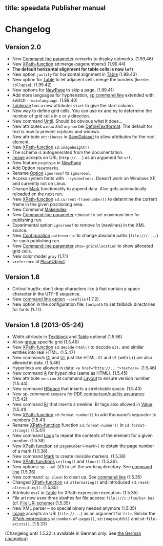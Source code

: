 title: speedata Publisher manual
---
Changelog
=========

Version 2.0
-----------

-   New [Command line parameter](commandline.html) `cutmarks` to display cutmarks. (1.99.46)
-   New [XPath-function](xpath.html) sd:merge-pagenumbers() (1.99.44)
-   **The default horizontal alignment for table cells is now `left`**
-   New option `justify` for horizontal alignment in
    [Table](../commands-en/table.html) (1.99.43)
-   New option for [Table](../commands-en/table.html) to let adjacent
    cells merge the borders (`border-collapse`). (1.99.42)
-   New options for [NewPage](../commands-en/newpage.html) to skip a
    page. (1.99.41)
-   Add more languages for hyphenation, [sp command
    line](commandline.html) extended with switch `--mainlanguage`.
    (1.99.40)
-   [Tablerule](../commands-en/tablerule.html) has a new attribute:
    `start` to give the start column.
-   New way to define grid cells. You can use nx and ny to determine the
    number of grid cells in x or y direction.
-   New command [Until](../commands-en/until.html). Should be obvious
    what it does…
-   New attributes `widow` and `orphan` bei
    [DefineTextformat](../commands-en/definetextformat.html). The
    default for text is now to prevent orphans and widows.
-   New attribute `attributes` in
    [SaveDataset](../commands-en/savedataset.html) to allow attributes
    for the root element.
-   New [XPath-function](xpath.html) `sd:imageheight()`.
-   The schema is autogenerated from the documentation.
-   [Image](../commands-en/image.html) accepts an URL (`http://...`) as
    an argument for `url`.
-   New feature `pagetype` in [NewPage](../commands-en/newpage.html)
-   Add [Option](../commands-en/options.html) `resetmarks`.
-   Rename [Option](../commands-en/options.html) `ignoreeof` to
    `ignoreeol`.
-   Access system fonts with `--systemfonts`. Doesn’t work on Windows
    XP, and currently not on Linux.
-   Change [Mark](../commands-en/mark.html) functionality to append
    data. Also gets automatically reloaded on the next run.
-   New [XPath-function](xpath.html) `sd:current-framenumber()` to
    determine the current frame in the given positioning area.
-   New Command [Makeindex](../commands-en/makeindex.html).
-   New [Command line parameter](commandline.html) `timeout` to set
    maximum time for publishing run.
-   Experimental option `ignoreeof` to remove \\n (newlines) in the XML
    source.
-   New [Configuration](configuration.html) `pathrewrite` to change
    absolute paths (`file:///....`) for each publishing run.
-   New [Command line parameter](commandline.html) `show-gridallocation`
    to show allocated grid cells.
-   New color model `gray` (1.7.1)
-   `vreference` at [PlaceObject](../commands-en/placeobject.html).

Version 1.8
-----------

-   Critical bugfix: don’t drop characters like à that contain a space
    character in the UTF-8 sequence.
-   New [command line option](commandline.html) `--profile` (1.7.2).
-   New option in the configuration file: `fontpath` to set fallback
    directories for fonts (1.7.1).

Version 1.6 (2013-05-24)
------------------------

-   Width attribute in [Textblock](../commands-en/textblock.html) and
    [Table](../commands-en/table.html) optional (1.5.56)
-   Allow [group](../commands-en/group.html) specific grid (1.5.49)
-   New [XPath-function](xpath.html) `sd:decode-html()` to decode `&lt;`
    and similar entities into real HTML. (1.5.47)
-   New commands [Ol](../commands-en/ol.html) and
    [Ul](../commands-en/ol.html), just like HTML. `Ol` and `Ul` (with
    `Li`) are also allowed in data. (1.5.46)
-   Hyperlinks are allowed in data: `<a href="http://...">text</a>`.
    (1.5.46)
-   New command [A](../commands-en/a.html) for hyperlinks (same as
    HTML). (1.5.45)
-   New attribute `version` at command
    [Layout](../commands-en/layout.html) to ensure version number
    (1.5.44).
-   New command [HSpace](../commands-en/hspace.html) that inserts a
    stretchable space. (1.5.43)
-   New sp-command `compare` for [PDF comparison/quality
    assurance](qualityassurance.html) (1.5.42)
-   New command [Br](../commands-en/br.html) that inserts a newline. Br
    tags also allowed in [Value](../commmands-en/value.html). (1.5.41)
-   New [XPath-function](xpath.html) `sd:format-number()` to add
    thousand’s separator to numbers (1.5.41)
-   Rename [XPath-function](xpath.html) function `sd:format-number()` in
    `sd:format-string()` (1.5.41)
-   New command [Loop](../commands-en/loop.html) to repeat the contents
    of the element for a given number. (1.5.38)
-   New [XPath function](xpath.html) `sd:pagenumber(<mark>)` to obtain
    the page number of a mark (1.5.36).
-   New command [Mark](../commands-en/mark.html) to create invisible
    markers. (1.5.36)
-   New [XPath functions](xpath.html) `ceiling()` and `floor()`
    (1.5.36).
-   New options: `sp --wd DIR` to set the working directory. See
    [command line](commandline.html) (1.5.36)
-   New command: `sp clean` to clean up. See [command
    line](commandline.html) (1.5.35)
-   Changed [XPath-function](xpath.html) `sd:alternating()` and
    introduced `sd:reset-alternating()`. (1.5.35)
-   Attribute `eval` in [Table](../commands-en/table.html) for XPath
    expression execution. (1.5.35)
-   File uri now uses three slashes for file access:
    `file:///c:/foo/bar.baz` (cf. [File URI
    scheme](http://en.wikipedia.org/wiki/File_URI_scheme#Windows_2))
    (1.5.35)
-   New XML parser – no special binary needed anymore (1.5.35)
-   [Image](../commands-en/image.html) accepts an URI (`file://...`) as
    an argument for `file`. Similar the [XPath expressions](xpath.html)
    `sd:number-of-pages()`, `sd:imagewidth()` and `sd:file-exists()`.
    (1.5.33)

(Changelog until 1.5.32 is available in German only. See [the German
changelog](../description-de/changelog.html))


